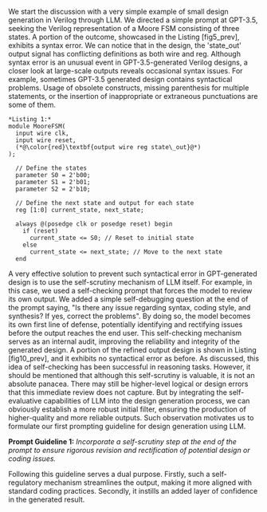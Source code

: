 We start the discussion with a very simple example of small design generation in Verilog through LLM. We directed a simple prompt at GPT-3.5, seeking the Verilog representation of a Moore FSM consisting of three states. A portion of the outcome, showcased in the Listing [fig5_prev], exhibits a syntax error. We can notice that in the design, the 'state_out' output signal has conflicting definitions as both wire and reg. Although syntax error is an unusual event in GPT-3.5-generated Verilog designs, a closer look at large-scale outputs reveals occasional syntax issues. For example, sometimes GPT-3.5 generated design contains syntactical problems. Usage of obsolete constructs, missing parenthesis for multiple statements, or the insertion of inappropriate or extraneous punctuations are some of them.

```
*Listing 1:*
module MooreFSM(
  input wire clk,
  input wire reset,
  (*@\color{red}\textbf{output wire reg state\_out}@*)
);

  // Define the states
  parameter S0 = 2'b00;
  parameter S1 = 2'b01;
  parameter S2 = 2'b10;
  
  // Define the next state and output for each state
  reg [1:0] current_state, next_state;
  
  always @(posedge clk or posedge reset) begin
    if (reset)
      current_state <= S0; // Reset to initial state
    else
      current_state <= next_state; // Move to the next state
  end
```



A very effective solution to prevent such syntactical error in GPT-generated design is to use the self-scrutiny mechanism of LLM itself. For example, in this case, we used a self-checking prompt that forces the model to review its own output. We added a simple self-debugging question at the end of the prompt saying, "Is there any issue regarding syntax, coding style, and synthesis? If yes, correct the problems". By doing so, the model becomes its own first line of defense, potentially identifying and rectifying issues before the output reaches the end user. This self-checking mechanism serves as an internal audit, improving the reliability and integrity of the generated design. A portion of the refined output design is shown in Listing [fig10_prev], and it exhibits no syntactical error as before. As discussed, this idea of self-checking has been successful in reasoning tasks. However, it should be mentioned that although this self-scrutiny is valuable, it is not an absolute panacea. There may still be higher-level logical or design errors that this immediate review does not capture. But by integrating the self-evaluative capabilities of LLM into the design generation process, we can obviously establish a more robust initial filter, ensuring the production of higher-quality and more reliable outputs. Such observation motivates us to formulate our first prompting guideline for design generation using LLM.

**Prompt Guideline 1:** *Incorporate a self-scrutiny step at the end of the prompt to ensure rigorous revision and rectification of potential design or coding issues.*

Following this guideline serves a dual purpose. Firstly, such a self-regulatory mechanism streamlines the output, making it more aligned with standard coding practices. Secondly, it instills an added layer of confidence in the generated result.
